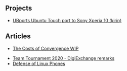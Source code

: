 ## Projects

* [UBports Ubuntu Touch port to Sony Xperia 10 (kirin)](kirin-ubports-docs)

## Articles

- [The Costs of Convergence WIP](convergence-costs)
* [Team Tournament 2020 - DigiExchange remarks](digiexchange-2020)
* [Defense of Linux Phones](linux-phones-defense)
